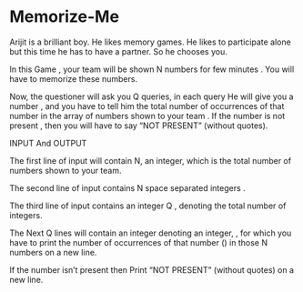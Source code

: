# Memorize-Me
Arijit is a brilliant boy. He likes memory games. He likes to participate alone but this time he has to have a partner. So he chooses you.

In this Game , your team will be shown N numbers for few minutes . You will have to memorize these numbers.

Now, the questioner will ask you Q queries, in each query He will give you a number , and you have to tell him the total number of occurrences of that number in the array of numbers shown to your team . If the number is not present , then you will have to say “NOT PRESENT” (without quotes).

INPUT And OUTPUT

The first line of input will contain N, an integer, which is the total number of numbers shown to your team.

The second line of input contains N space separated integers .

The third line of input contains an integer Q , denoting the total number of integers.

The Next Q lines will contain an integer denoting an integer,  , for which you have to print the number of occurrences of that number () in those N numbers on a new line.

If the number  isn’t present then Print “NOT PRESENT” (without quotes) on a new line.
